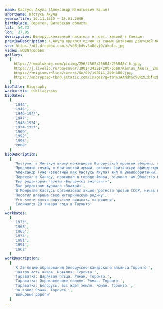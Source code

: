 ```yaml
---
name: Кастусь Акула (Александр Игнатьевич Качан)
shortname: Кастусь Акула
yearsoflife: 16.11.1925 — 29.01.2008
birthplace: Веретеи, Витебская область
lat:  54.73
lon:  27.95
description: Белорусскоязычный писатель и поэт, живший в Канаде
previewDescription: К.Акула являлся одним из самых активных деятелей белорусской диаспоры. Общественной работой начал заниматься еще в Германии, работал в белорусской газете "Бацькаўшчына" (Мюнхен). Там же начал писать и печататься в различных белорусских эмигрантских изданиях. В Канаде много времени отдавал организации белорусских сообществ, основанию церкви в Торонто, работе в воскресных школах, редактированию журнала "Зважай", сотрудничеству с белорусами США. К.Акула был одним из организаторов "Згуртавання беларусаў Канады" и его первым председателем. Организовал выпуск ежемесячной газеты "Беларускі эмігрант".
src: https://dl.dropbox.com/s/v66jhdvv3o8dvj0/akula.jpg
video: wO2NTpod66s
gallery:
  [
    https://nemaloknig.com/picimg/256/2568/25684/256848/_0.jpg,
    https://j.livelib.ru/boocover/1001434221/200/5de0/Kastus_Akula__Zmagarnyya_darogi.jpg,
    https://knigism.online/covers/5e/59/108511_200x300.jpg,
    https://encrypted-tbn0.gstatic.com/images?q=tbn%3AANd9GcSBRzLxbfRzD8YztkxamAAO8_mptQel_sdmZO04FCmwsojW6xAE,
  ]
bioTitle: Biography
worksTitle: Bibliography
bioDates:
  [
    '1944',
    '1946',
    '1946-1947',
    '1947',
    '1948-1954',
    '1974-1997',
    '1969',
    '1992',
    '1995',
    '2008'
  ]
bioDescription:
  [
  	'Поступил в Минскую школу командиров Белорусской краевой обороны, с которой отступил на Запад. Он попал с немецкими войсками во Францию, однако оттуда сбежал на сторону французских партизан. Продолжил службу во 2-м Польском корпусе Владислава Андерса как гражданин Польши, в его составе воевал в Италии',
  	'Продолжил службу в британской армии, окончив британскую офицерскую школу и вернувшись в звании капрала в Италию',
  	'Александр (уже известный как Кастусь Акула) жил в Великобритании, основав Общество белорусов в Великобритании',
  	'Переехал в Канаду, проживал в городе Ашава, основал там Общество белорусов в Канаде и стал первым его председателем',
  	'Был редактором газеты «Беларускі эмігрант»',
  	'Был редактоом журнала «Зважай»',
  	'В Монреале Кастусь организовал акцию протеста против СССР, начав выкрикивать антисоветские лозунги и разбрасывать вверх брошюры',
  	'Посетил впервые свою историческую родину',
  	'Уго книги снова перестали издавать на родине',
  	'Скончался 29 января года в Торонто'
  ]
workDates:
  [
    '1973',
    '1968',
    '1965',
    '1974',
    '1981',
    '1991',
    '1962'
  ]
workDescription:
  [
  	'К 25-летию образования белорусско-канадского альянса.Торонто.',
  	'Завтра есть вчера. Новелла. Торонто.',
  	'Гараватка: Дярливая птица. Роман. Торонто.',
  	'Гараватка: Окровавленное солнце. Роман. Торонто.',
  	'Гараватка: Белорусы, вас ждет земля. Роман. Торонто.',
  	'За волю: Роман. Торонто.',
  	'Бойцовые дороги'
  ]
---
```


